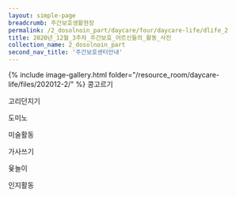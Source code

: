 ```yaml
--- 
layout: simple-page 
breadcrumb: 주간보호생활현장 
permalink: /2_dosolnoin_part/daycare/four/daycare-life/dlife_2
title: 2020년_12월_3주차_주간보호_어르신들의_활동_사진
collection_name: 2_dosolnoin_part
second_nav_title: '주간보호센터안내' 
---
```

{% include image-gallery.html folder="/resource_room/daycare-life/files/202012-2/" %}
콩고르기

고리던지기

도미노

미술활동

가사쓰기

윷놀이

인지활동
